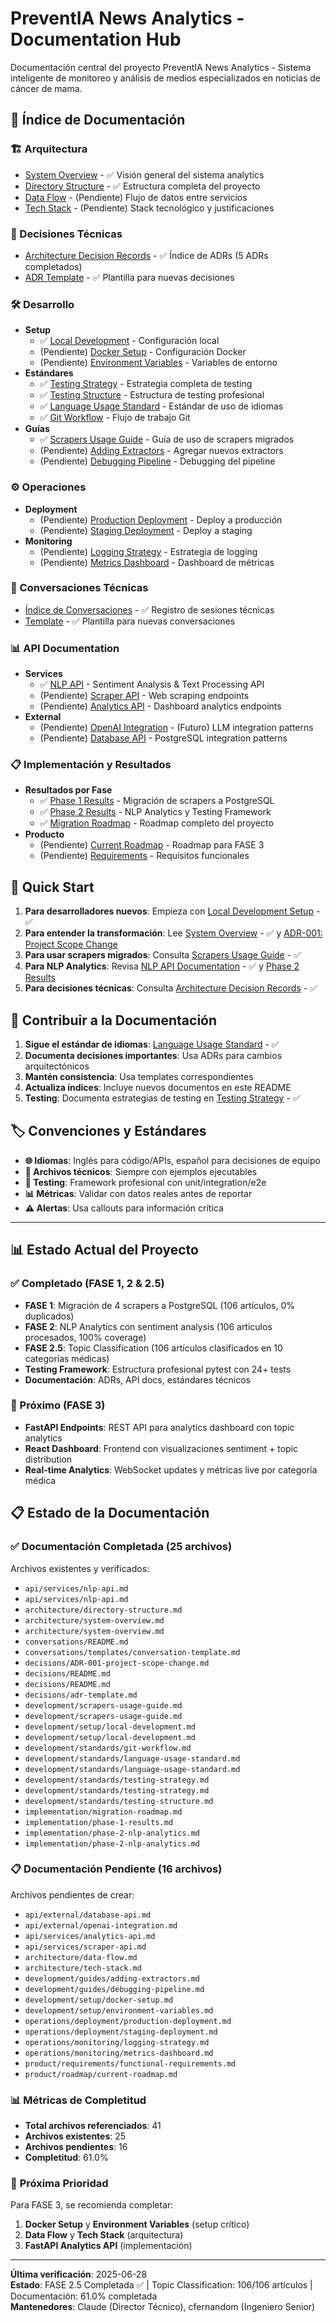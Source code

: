 # PreventIA News Analytics - Documentation Hub

Documentación central del proyecto PreventIA News Analytics - Sistema inteligente de monitoreo y análisis de medios especializados en noticias de cáncer de mama.

## 📖 Índice de Documentación

### 🏗️ Arquitectura
- [System Overview](architecture/system-overview.md) - ✅ Visión general del sistema analytics
- [Directory Structure](architecture/directory-structure.md) - ✅ Estructura completa del proyecto
- [Data Flow](architecture/data-flow.md) - (Pendiente) Flujo de datos entre servicios
- [Tech Stack](architecture/tech-stack.md) - (Pendiente) Stack tecnológico y justificaciones

### 🎯 Decisiones Técnicas
- [Architecture Decision Records](decisions/README.md) - ✅ Índice de ADRs (5 ADRs completados)
- [ADR Template](decisions/adr-template.md) - ✅ Plantilla para nuevas decisiones

### 🛠️ Desarrollo
- **Setup**
  - ✅ [Local Development](development/setup/local-development.md) - Configuración local
  - (Pendiente) [Docker Setup](development/setup/docker-setup.md) - Configuración Docker
  - (Pendiente) [Environment Variables](development/setup/environment-variables.md) - Variables de entorno
- **Estándares**
  - ✅ [Testing Strategy](development/standards/testing-strategy.md) - Estrategia completa de testing
  - ✅ [Testing Structure](development/standards/testing-structure.md) - Estructura de testing profesional
  - ✅ [Language Usage Standard](development/standards/language-usage-standard.md) - Estándar de uso de idiomas
  - ✅ [Git Workflow](development/standards/git-workflow.md) - Flujo de trabajo Git
- **Guías**
  - ✅ [Scrapers Usage Guide](development/scrapers-usage-guide.md) - Guía de uso de scrapers migrados
  - (Pendiente) [Adding Extractors](development/guides/adding-extractors.md) - Agregar nuevos extractors
  - (Pendiente) [Debugging Pipeline](development/guides/debugging-pipeline.md) - Debugging del pipeline

### ⚙️ Operaciones
- **Deployment**
  - (Pendiente) [Production Deployment](operations/deployment/production-deployment.md) - Deploy a producción
  - (Pendiente) [Staging Deployment](operations/deployment/staging-deployment.md) - Deploy a staging
- **Monitoring**
  - (Pendiente) [Logging Strategy](operations/monitoring/logging-strategy.md) - Estrategia de logging
  - (Pendiente) [Metrics Dashboard](operations/monitoring/metrics-dashboard.md) - Dashboard de métricas

### 💬 Conversaciones Técnicas
- [Índice de Conversaciones](conversations/README.md) - ✅ Registro de sesiones técnicas
- [Template](conversations/templates/conversation-template.md) - ✅ Plantilla para nuevas conversaciones

### 📊 API Documentation
- **Services**
  - ✅ [NLP API](api/services/nlp-api.md) - Sentiment Analysis & Text Processing API
  - (Pendiente) [Scraper API](api/services/scraper-api.md) - Web scraping endpoints
  - (Pendiente) [Analytics API](api/services/analytics-api.md) - Dashboard analytics endpoints
- **External**
  - (Pendiente) [OpenAI Integration](api/external/openai-integration.md) - (Futuro) LLM integration patterns
  - (Pendiente) [Database API](api/external/database-api.md) - PostgreSQL integration patterns

### 📋 Implementación y Resultados
- **Resultados por Fase**
  - ✅ [Phase 1 Results](implementation/phase-1-results.md) - Migración de scrapers a PostgreSQL
  - ✅ [Phase 2 Results](implementation/phase-2-nlp-analytics.md) - NLP Analytics y Testing Framework
  - ✅ [Migration Roadmap](implementation/migration-roadmap.md) - Roadmap completo del proyecto
- **Producto**
  - (Pendiente) [Current Roadmap](product/roadmap/current-roadmap.md) - Roadmap para FASE 3
  - (Pendiente) [Requirements](product/requirements/functional-requirements.md) - Requisitos funcionales

## 🚀 Quick Start

1. **Para desarrolladores nuevos**: Empieza con [Local Development Setup](development/setup/local-development.md) - ✅
2. **Para entender la transformación**: Lee [System Overview](architecture/system-overview.md) - ✅ y [ADR-001: Project Scope Change](decisions/ADR-001-project-scope-change.md)
3. **Para usar scrapers migrados**: Consulta [Scrapers Usage Guide](development/scrapers-usage-guide.md) - ✅
4. **Para NLP Analytics**: Revisa [NLP API Documentation](api/services/nlp-api.md) - ✅ y [Phase 2 Results](implementation/phase-2-nlp-analytics.md)
5. **Para decisiones técnicas**: Consulta [Architecture Decision Records](decisions/README.md) - ✅

## 📝 Contribuir a la Documentación

1. **Sigue el estándar de idiomas**: [Language Usage Standard](development/standards/language-usage-standard.md) - ✅
2. **Documenta decisiones importantes**: Usa ADRs para cambios arquitectónicos
3. **Mantén consistencia**: Usa templates correspondientes
4. **Actualiza índices**: Incluye nuevos documentos en este README
5. **Testing**: Documenta estrategias de testing en [Testing Strategy](development/standards/testing-strategy.md) - ✅

## 🏷️ Convenciones y Estándares

- **🌐 Idiomas**: Inglés para código/APIs, español para decisiones de equipo
- **📁 Archivos técnicos**: Siempre con ejemplos ejecutables
- **🧪 Testing**: Framework profesional con unit/integration/e2e
- **📊 Métricas**: Validar con datos reales antes de reportar
- **⚠️ Alertas**: Usa callouts para información crítica

---

## 📊 Estado Actual del Proyecto

### ✅ Completado (FASE 1, 2 & 2.5)
- **FASE 1**: Migración de 4 scrapers a PostgreSQL (106 artículos, 0% duplicados)
- **FASE 2**: NLP Analytics con sentiment analysis (106 artículos procesados, 100% coverage)
- **FASE 2.5**: Topic Classification (106 artículos clasificados en 10 categorías médicas)
- **Testing Framework**: Estructura profesional pytest con 24+ tests
- **Documentación**: ADRs, API docs, estándares técnicos

### 🚀 Próximo (FASE 3)
- **FastAPI Endpoints**: REST API para analytics dashboard con topic analytics
- **React Dashboard**: Frontend con visualizaciones sentiment + topic distribution
- **Real-time Analytics**: WebSocket updates y métricas live por categoría médica

## 📋 Estado de la Documentación

### ✅ **Documentación Completada (25 archivos)**
Archivos existentes y verificados:
- `api/services/nlp-api.md`
- `api/services/nlp-api.md`
- `architecture/directory-structure.md`
- `architecture/system-overview.md`
- `architecture/system-overview.md`
- `conversations/README.md`
- `conversations/templates/conversation-template.md`
- `decisions/ADR-001-project-scope-change.md`
- `decisions/README.md`
- `decisions/README.md`
- `decisions/adr-template.md`
- `development/scrapers-usage-guide.md`
- `development/scrapers-usage-guide.md`
- `development/setup/local-development.md`
- `development/setup/local-development.md`
- `development/standards/git-workflow.md`
- `development/standards/language-usage-standard.md`
- `development/standards/language-usage-standard.md`
- `development/standards/testing-strategy.md`
- `development/standards/testing-strategy.md`
- `development/standards/testing-structure.md`
- `implementation/migration-roadmap.md`
- `implementation/phase-1-results.md`
- `implementation/phase-2-nlp-analytics.md`
- `implementation/phase-2-nlp-analytics.md`

### 📋 **Documentación Pendiente (16 archivos)**
Archivos pendientes de crear:
- `api/external/database-api.md`
- `api/external/openai-integration.md`
- `api/services/analytics-api.md`
- `api/services/scraper-api.md`
- `architecture/data-flow.md`
- `architecture/tech-stack.md`
- `development/guides/adding-extractors.md`
- `development/guides/debugging-pipeline.md`
- `development/setup/docker-setup.md`
- `development/setup/environment-variables.md`
- `operations/deployment/production-deployment.md`
- `operations/deployment/staging-deployment.md`
- `operations/monitoring/logging-strategy.md`
- `operations/monitoring/metrics-dashboard.md`
- `product/requirements/functional-requirements.md`
- `product/roadmap/current-roadmap.md`

### 📊 **Métricas de Completitud**
- **Total archivos referenciados**: 41
- **Archivos existentes**: 25
- **Archivos pendientes**: 16
- **Completitud**: 61.0%

### 🎯 **Próxima Prioridad**
Para FASE 3, se recomienda completar:
1. **Docker Setup** y **Environment Variables** (setup crítico)
2. **Data Flow** y **Tech Stack** (arquitectura)
3. **FastAPI Analytics API** (implementación)

---

**Última verificación**: 2025-06-28  
**Estado**: FASE 2.5 Completada ✅ | Topic Classification: 106/106 artículos | Documentación: 61.0% completada  
**Mantenedores**: Claude (Director Técnico), cfernandom (Ingeniero Senior)